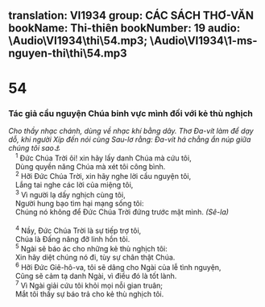 translation: VI1934
group: CÁC SÁCH THƠ-VĂN
bookName: Thi-thiên 
bookNumber: 19
audio: \Audio\VI1934\thi\54.mp3; \Audio\VI1934\1-ms-nguyen-thi\thi\54.mp3
-------

<div class="title"><h1>54</h1><h3>Tác giả cầu nguyện Chúa binh vực mình đối với kẻ thù nghịch</h3><i>Cho thầy nhạc chánh, dùng về nhạc khí bằng dây. Thơ Đa-vít làm để dạy dỗ, khi người Xíp đến nói cùng Sau-lơ rằng: Đa-vít há chẳng ẩn núp giữa chúng tôi sao<a data-toggle="tooltip" data-placement="bottom" title="1Sa 23:19; 26:1">⚓</a></i></div>
<span class="verse thi_54_1"> <sup>1</sup> Đức Chúa Trời ôi! xin hãy lấy danh Chúa mà cứu tôi, <br/> Dùng quyền năng Chúa mà xét tôi công bình. <br/></span>
<span class="verse thi_54_2"> <sup>2</sup> Hỡi Đức Chúa Trời, xin hãy nghe lời cầu nguyện tôi, <br/> Lắng tai nghe các lời của miệng tôi, <br/></span>
<span class="verse thi_54_3"> <sup>3</sup> Vì người lạ dấy nghịch cùng tôi, <br/> Người hung bạo tìm hại mạng sống tôi: <br/> Chúng nó không để Đức Chúa Trời đứng trước mặt mình. <em>(Sê-la)</em><br/> <br/></span>
<span class="verse thi_54_4"> <sup>4</sup> Nầy, Đức Chúa Trời là sự tiếp trợ tôi, <br/> Chúa là Đấng nâng đỡ linh hồn tôi. <br/></span>
<span class="verse thi_54_5"> <sup>5</sup> Ngài sẽ báo ác cho những kẻ thù nghịch tôi: <br/> Xin hãy diệt chúng nó đi, tùy sự chân thật Chúa. <br/></span>
<span class="verse thi_54_6"> <sup>6</sup> Hỡi Đức Giê-hô-va, tôi sẽ dâng cho Ngài của lễ tình nguyện, <br/> Cũng sẽ cảm tạ danh Ngài, vì điều đó là tốt lành. <br/></span>
<span class="verse thi_54_7"> <sup>7</sup> Vì Ngài giải cứu tôi khỏi mọi nỗi gian truân; <br/> Mắt tôi thấy sự báo trả cho kẻ thù nghịch tôi. <br/></span>
